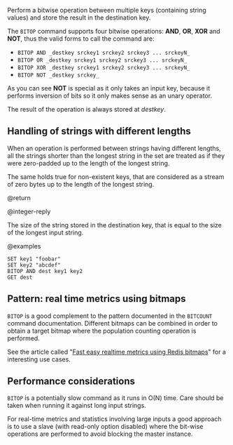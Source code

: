 Perform a bitwise operation between multiple keys (containing string values) and
store the result in the destination key.

The `BITOP` command supports four bitwise operations: **AND**, **OR**, **XOR**
and **NOT**, thus the valid forms to call the command are:

* `BITOP AND _destkey srckey1 srckey2 srckey3 ... srckeyN_`
* `BITOP OR _destkey srckey1 srckey2 srckey3 ... srckeyN_`
* `BITOP XOR _destkey srckey1 srckey2 srckey3 ... srckeyN_`
* `BITOP NOT _destkey srckey_`

As you can see **NOT** is special as it only takes an input key, because it
performs inversion of bits so it only makes sense as an unary operator.

The result of the operation is always stored at _destkey_.

## Handling of strings with different lengths

When an operation is performed between strings having different lengths, all the
strings shorter than the longest string in the set are treated as if they were
zero-padded up to the length of the longest string.

The same holds true for non-existent keys, that are considered as a stream of
zero bytes up to the length of the longest string.

@return

@integer-reply

The size of the string stored in the destination key, that is equal to the
size of the longest input string.

@examples

```cli
SET key1 "foobar"
SET key2 "abcdef"
BITOP AND dest key1 key2
GET dest
```

## Pattern: real time metrics using bitmaps

`BITOP` is a good complement to the pattern documented in the `BITCOUNT` command
documentation.
Different bitmaps can be combined in order to obtain a target bitmap where
the population counting operation is performed.

See the article called "[Fast easy realtime metrics using Redis
bitmaps][hbgc212fermurb]" for a interesting use cases.

[hbgc212fermurb]: http://blog.getspool.com/2011/11/29/fast-easy-realtime-metrics-using-redis-bitmaps

## Performance considerations

`BITOP` is a potentially slow command as it runs in O(N) time.
Care should be taken when running it against long input strings.

For real-time metrics and statistics involving large inputs a good approach is
to use a slave (with read-only option disabled) where the bit-wise
operations are performed to avoid blocking the master instance.
